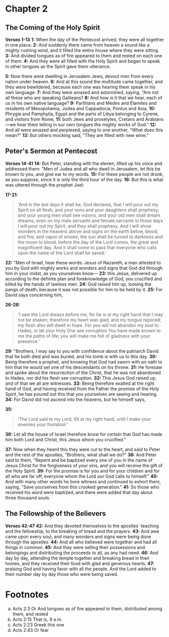 # Chapter 2
## The Coming of the Holy Spirit
**Verses 1-13**
**1:** When the day of the Pentecost arrived, they were all together in one place.
**2:** And suddenly there came from heaven a sound like a mighty rushing wind, and it filled the entire house where they were sitting.
**3:** And divided tongues as of fire appeared to them and rested on each one of them.
**4:** And they were all filled with the Holy Spirit and began to speak in other tongues as the Spirit gave them utterance.

**5:** Now there were dwelling in Jerusalem Jews, devout men from every nation under heaven.
**6:** And at this sound the multitude came together, and they were bewildered, because each one was hearing them speak in his own language.
**7:** And they were amazed and astonished, saying, "Are not all these who are speaking Galileans?
**8:** And how is it that we hear, each of us in his own native language?
**9:** Parthians and Medes and Elamites and residents of Mesopotamia, Judea and Cappadocia, Pontus and Asia,
**10:** Phrygia and Pamphylia, Egypt and the parts of Libya belonging to Cyrene, and visitors from Rome,
**11:** both Jews and proselytes, Cretans and Arabians—we hear them telling in our own tongues the mighty works of God."
**12:** And all were amazed and perplexed, saying to one another, "What does this mean?"
**13:** But others mocking said, "They are filled with new wine."

## Peter's Sermon at Pentecost
**Verses 14-41**
**14:** But Peter, standing with the eleven, lifted up his voice and addressed them: "Men of Judea and all who dwell in Jerusalem, let this be known to you, and give ear to my words.
**15:** For these people are not drunk, as you suppose, since it is only the third hour of the day.
**16:** But this is what was uttered through the prophet Joel:

**17-21:** 
> 'And in the last days it shall be, God declares,
> that I will pour out my Spirit on all flesh,
> and your sons and your daughters shall prophesy,
> and your young men shall see visions,
> and your old men shall dream dreams;
> even on my male servants and female servants
> in those days I will pour out my Spirit, and they shall prophesy.
> And I will show wonders in the heavens above
> and signs on the earth below,
> blood, and fire, and vapor of smoke;
> the sun shall be turned to darkness
> and the moon to blood,
> before the day of the Lord comes, the great and magnificent day.
> And it shall come to pass that everyone who calls upon the name of the Lord shall be saved.'

**22:** "Men of Israel, hear these words: Jesus of Nazareth, a man attested to you by God with mighty works and wonders and signs that God did through him in your midst, as you yourselves know—
**23:** this Jesus, delivered up according to the definite plan and foreknowledge of God, you crucified and killed by the hands of lawless men.
**24:** God raised him up, loosing the pangs of death, because it was not possible for him to be held by it.
**25:** For David says concerning him,

**26-28:** 
> 'I saw the Lord always before me,
> for he is at my right hand that I may not be shaken;
> therefore my heart was glad, and my tongue rejoiced;
> my flesh also will dwell in hope.
> For you will not abandon my soul to Hades,
> or let your Holy One see corruption
> You have made known to me the paths of life;
> you will make me full of gladness with your presence.'

**29:** "Brothers, I may say to you with confidence about the patriarch David that he both died and was buried, and his tomb is with us to this day.
**30:** Being therefore a prophet, and knowing that God had sworn with an oath to him that he would set one of his descendants on his throne.
**31:** He foresaw and spoke about the resurrection of the Christ, that he was not abandoned to Hades, nor did his flesh see corruption.
**32:** This Jesus God raised up, and of that we all are witnesses.
**33:** Being therefore exalted at the right hand of God, and having received from the Father the promise of the Holy Spirit, he has poured out this that you yourselves are seeing and hearing.
**34:** For David did not ascend into the heavens, but he himself says,

**35:** 
> 'The Lord said to my Lord,
> Sit at my right hand,
> until I make your enemies your footstool.'

**36:** Let all the house of Israel therefore know for certain that God has made him both Lord and Christ, this Jesus whom you crucified."

**37:** Now when they heard this they were cut to the heart, and said to Peter and the rest of the apostles, "Brothers, what shall we do?"
**38:** And Peter said to them, "Repent and be baptized every one of you in the name of Jesus Christ for the forgiveness of your sins, and you will receive the gift of the Holy Spirit.
**39:** For the promise is for you and for your children and for all who are far off, everyone whom the Lord our God calls to himself."
**40:** And with many other words he bore witness and continued to exhort them, saying, "Save yourselves from this crooked generation."
**41:** So those who received his word were baptized, and there were added that day about three thousand souls.

## The Fellowship of the Believers
**Verses 42-47**
**42:** And they devoted themselves to the apostles' teaching and the fellowship, to the breaking of bread and the prayers.
**43:** And awe came upon every soul, and many wonders and signs were being done through the apostles.
**44:** And all who believed were together and had all things in common.
**45:** And they were selling their possessions and belongings and distributing the proceeds to all, as any had need.
**46:** And day by day, attending the temple together and breaking bread in their homes, and they received their food with glad and generous hearts,
**47:** praising God and having favor with all the people. And the Lord added to their number day by day those who were being saved. 

# Footnotes
<ol type='a'>
	<li>Acts 2:3 Or And tongues as of fire appeared to them, distributed among them, and rested</li>
	<li>Acts 2:15 That is, 9 a.m.</li>
	<li>Acts 2:23 Greek this one</li>
	<li>Acts 2:43 Or fear</li>
</ol>
